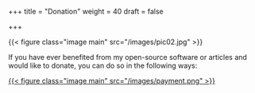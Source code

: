 +++
title = "Donation"
weight = 40
draft = false

+++

{{< figure class="image main" src="/images/pic02.jpg" >}}


If you have ever benefited from my open-source software or articles and would like to donate, you can do so in the following ways:

<a target="_blank" href="https://www.paypal.me/R136a1X">{{< figure class="image main" src="/images/payment.png" >}}</a>